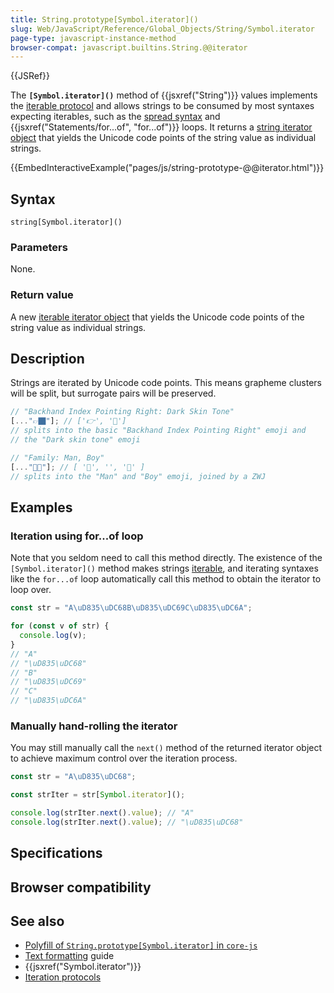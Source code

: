 ```yaml
---
title: String.prototype[Symbol.iterator]()
slug: Web/JavaScript/Reference/Global_Objects/String/Symbol.iterator
page-type: javascript-instance-method
browser-compat: javascript.builtins.String.@@iterator
---
```


{{JSRef}}

The **`[Symbol.iterator]()`** method of {{jsxref("String")}} values implements the [iterable protocol](/Web/JavaScript/Reference/Iteration_protocols) and allows strings to be consumed by most syntaxes expecting iterables, such as the [spread syntax](/Web/JavaScript/Reference/Operators/Spread_syntax) and {{jsxref("Statements/for...of", "for...of")}} loops. It returns a [string iterator object](/Web/JavaScript/Reference/Global_Objects/Iterator) that yields the Unicode code points of the string value as individual strings.

{{EmbedInteractiveExample("pages/js/string-prototype-@@iterator.html")}}

## Syntax

```js-nolint
string[Symbol.iterator]()
```

### Parameters

None.

### Return value

A new [iterable iterator object](/Web/JavaScript/Reference/Global_Objects/Iterator) that yields the Unicode code points of the string value as individual strings.

## Description

Strings are iterated by Unicode code points. This means grapheme clusters will be split, but surrogate pairs will be preserved.

```js
// "Backhand Index Pointing Right: Dark Skin Tone"
[..."👉🏿"]; // ['👉', '🏿']
// splits into the basic "Backhand Index Pointing Right" emoji and
// the "Dark skin tone" emoji

// "Family: Man, Boy"
[..."👨‍👦"]; // [ '👨', '‍', '👦' ]
// splits into the "Man" and "Boy" emoji, joined by a ZWJ
```

## Examples

### Iteration using for...of loop

Note that you seldom need to call this method directly. The existence of the `[Symbol.iterator]()` method makes strings [iterable](/Web/JavaScript/Reference/Iteration_protocols#the_iterable_protocol), and iterating syntaxes like the `for...of` loop automatically call this method to obtain the iterator to loop over.

```js
const str = "A\uD835\uDC68B\uD835\uDC69C\uD835\uDC6A";

for (const v of str) {
  console.log(v);
}
// "A"
// "\uD835\uDC68"
// "B"
// "\uD835\uDC69"
// "C"
// "\uD835\uDC6A"
```

### Manually hand-rolling the iterator

You may still manually call the `next()` method of the returned iterator object to achieve maximum control over the iteration process.

```js
const str = "A\uD835\uDC68";

const strIter = str[Symbol.iterator]();

console.log(strIter.next().value); // "A"
console.log(strIter.next().value); // "\uD835\uDC68"
```

## Specifications



## Browser compatibility



## See also

- [Polyfill of `String.prototype[Symbol.iterator]` in `core-js`](https://github.com/zloirock/core-js#ecmascript-string-and-regexp)
- [Text formatting](/Web/JavaScript/Guide/Text_formatting) guide
- {{jsxref("Symbol.iterator")}}
- [Iteration protocols](/Web/JavaScript/Reference/Iteration_protocols)
